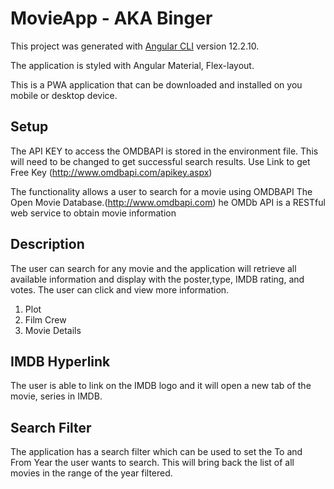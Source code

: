 # MovieApp - AKA Binger

This project was generated with [Angular CLI](https://github.com/angular/angular-cli) version 12.2.10.

The application is styled with Angular Material, Flex-layout.

This is a PWA application that can be downloaded and installed on you mobile or desktop device.

## Setup
The API KEY to access the OMDBAPI is stored in the environment file. 
This will need to be changed to get successful search results.  Use Link to get Free Key (http://www.omdbapi.com/apikey.aspx)

The functionality allows a user to search for a movie using OMDBAPI The Open Movie Database.(http://www.omdbapi.com) he OMDb API is a RESTful web service to obtain movie information

## Description
The user can search for any movie and the application will retrieve all available information and display with the poster,type, IMDB rating, and votes. The user can click and view more information.
1. Plot 
2. Film Crew
3. Movie Details

## IMDB Hyperlink
The user is able to link on the IMDB logo and it will open a new tab of the movie, series in IMDB.

## Search Filter

The application has a search filter which can be used to set the To and From Year the user wants to search. This will bring back the list of all movies in the range of the year filtered.

